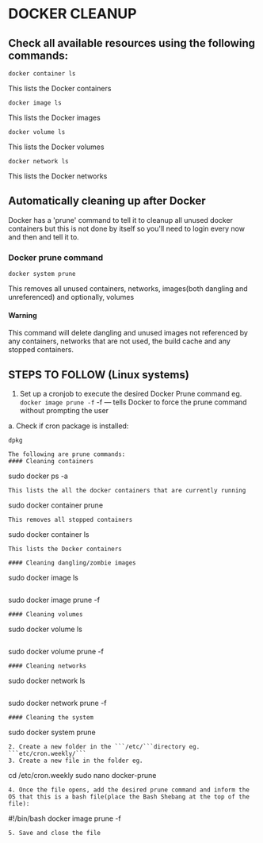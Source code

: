 # DOCKER CLEANUP
## Check all available resources using the following commands:
```
docker container ls
```
This lists the Docker containers
```
docker image ls
```
This lists the Docker images
```
docker volume ls
```
This lists the Docker volumes
```
docker network ls
```
This lists the Docker networks

## Automatically cleaning up after Docker 
Docker has a 'prune' command to tell it to cleanup all unused docker containers but this is not done by itself so you'll need to login every now and then and tell it to.

### Docker prune command
```
docker system prune
```
This removes all unused containers, networks, images(both dangling and unreferenced) and optionally, volumes

#### Warning
This command will delete dangling and unused images not referenced by any containers, networks that are not used, the build cache and any stopped containers.

## STEPS TO FOLLOW (Linux systems)
1. Set up a cronjob to execute the desired Docker Prune command eg.``` docker image prune -f```
-f — tells Docker to force the prune command without prompting the user
  
  a. Check if cron package is installed:
  ```
  dpkg 

The following are prune commands:
#### Cleaning containers
```
sudo docker ps -a 
```
This lists the all the docker containers that are currently running
```
sudo docker container prune
```
This removes all stopped containers
```
sudo docker container ls
```
This lists the Docker containers

#### Cleaning dangling/zombie images
```
sudo docker image ls
```
```
sudo docker image prune -f
```
#### Cleaning volumes
```
sudo docker volume ls
```
```
sudo docker volume prune -f
```
#### Cleaning networks
```
sudo docker network ls
```
```
sudo docker network prune -f
```
#### Cleaning the system
```
sudo docker system prune
```
2. Create a new folder in the ```/etc/```directory eg. ```etc/cron.weekly/```
3. Create a new file in the folder eg. 
```
cd /etc/cron.weekly
sudo nano docker-prune
```
4. Once the file opens, add the desired prune command and inform the OS that this is a bash file(place the Bash Shebang at the top of the file):
```
#!/bin/bash
docker image prune -f
```
5. Save and close the file
